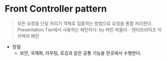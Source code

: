 # Front Controller pattern 
> 모든 요청을 단일 처리기 객체로 집중하는 방법으로 요청을 통합 처리한다. Presentation Tier에서 사용하는 패턴이다.  by 마틴 파울러 - 엔터프라이즈 아키텍처 패턴

- 장점
    - 보안, 국제화, 라우팅, 로깅과 같은 공통 기능을 한곳에서 수행한다.
 